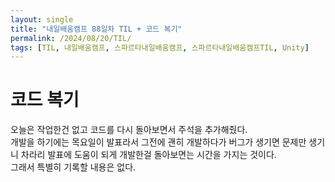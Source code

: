 ```yaml
---
layout: single
title: "내일배움캠프 88일차 TIL + 코드 복기"
permalink: /2024/08/20/TIL/
tags: [TIL, 내일배움캠프, 스파르타내일배움캠프, 스파르타내일배움캠프TIL, Unity]
---
```


# 코드 복기
오늘은 작업한건 없고 코드를 다시 돌아보면서 주석을 추가해줬다.  
개발을 하기에는 목요일이 발표라서 그전에 괜히 개발하다가 버그가 생기면 문제만 생기니 차라리 발표에 도움이 되게 개발한걸 돌아보면는 시간을 가지는 것이다.  
그래서 특별히 기록할 내용은 없다.
